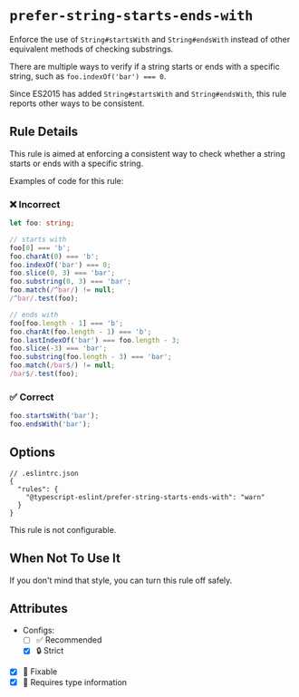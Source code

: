 # `prefer-string-starts-ends-with`

Enforce the use of `String#startsWith` and `String#endsWith` instead of other equivalent methods of checking substrings.

There are multiple ways to verify if a string starts or ends with a specific string, such as `foo.indexOf('bar') === 0`.

Since ES2015 has added `String#startsWith` and `String#endsWith`, this rule reports other ways to be consistent.

## Rule Details

This rule is aimed at enforcing a consistent way to check whether a string starts or ends with a specific string.

Examples of code for this rule:

<!--tabs-->

### ❌ Incorrect

```ts
let foo: string;

// starts with
foo[0] === 'b';
foo.charAt(0) === 'b';
foo.indexOf('bar') === 0;
foo.slice(0, 3) === 'bar';
foo.substring(0, 3) === 'bar';
foo.match(/^bar/) != null;
/^bar/.test(foo);

// ends with
foo[foo.length - 1] === 'b';
foo.charAt(foo.length - 1) === 'b';
foo.lastIndexOf('bar') === foo.length - 3;
foo.slice(-3) === 'bar';
foo.substring(foo.length - 3) === 'bar';
foo.match(/bar$/) != null;
/bar$/.test(foo);
```

### ✅ Correct

```ts
foo.startsWith('bar');
foo.endsWith('bar');
```

## Options

```jsonc
// .eslintrc.json
{
  "rules": {
    "@typescript-eslint/prefer-string-starts-ends-with": "warn"
  }
}
```

This rule is not configurable.

## When Not To Use It

If you don't mind that style, you can turn this rule off safely.

## Attributes

- Configs:
  - [ ] ✅ Recommended
  - [x] 🔒 Strict
- [x] 🔧 Fixable
- [x] 💭 Requires type information
